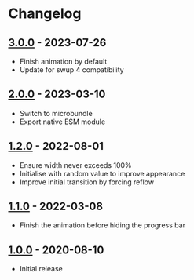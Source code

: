 # Changelog

<!-- ## [Unreleased] -->

## [3.0.0] - 2023-07-26

- Finish animation by default
- Update for swup 4 compatibility

## [2.0.0] - 2023-03-10

- Switch to microbundle
- Export native ESM module

## [1.2.0] - 2022-08-01

- Ensure width never exceeds 100%
- Initialise with random value to improve appearance
- Improve initial transition by forcing reflow

## [1.1.0] - 2022-03-08

- Finish the animation before hiding the progress bar

## [1.0.0] - 2020-08-10

- Initial release

[Unreleased]: https://github.com/swup/progress-plugin/compare/3.0.0...HEAD

[3.0.0]: https://github.com/swup/progress-plugin/releases/tag/3.0.0
[2.0.0]: https://github.com/swup/progress-plugin/releases/tag/2.0.0
[1.2.0]: https://github.com/swup/progress-plugin/releases/tag/1.2.0
[1.1.0]: https://github.com/swup/progress-plugin/releases/tag/1.1.0
[1.0.0]: https://github.com/swup/progress-plugin/releases/tag/1.0.0
